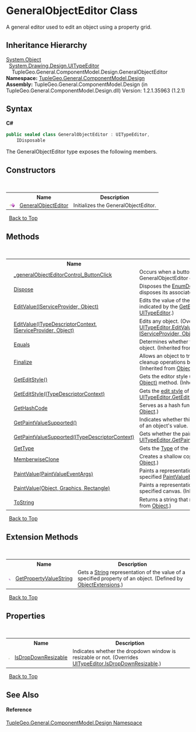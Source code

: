 # GeneralObjectEditor Class
 

A general editor used to edit an object using a property grid.


## Inheritance Hierarchy
<a href="http://msdn2.microsoft.com/en-us/library/e5kfa45b" target="_blank">System.Object</a><br />&nbsp;&nbsp;<a href="http://msdn2.microsoft.com/en-us/library/92s1974b" target="_blank">System.Drawing.Design.UITypeEditor</a><br />&nbsp;&nbsp;&nbsp;&nbsp;TupleGeo.General.ComponentModel.Design.GeneralObjectEditor<br />
**Namespace:**&nbsp;<a href="N_TupleGeo_General_ComponentModel_Design">TupleGeo.General.ComponentModel.Design</a><br />**Assembly:**&nbsp;TupleGeo.General.ComponentModel.Design (in TupleGeo.General.ComponentModel.Design.dll) Version: 1.2.1.35963 (1.2.1)

## Syntax

**C#**<br />
``` C#
public sealed class GeneralObjectEditor : UITypeEditor, 
	IDisposable
```

The GeneralObjectEditor type exposes the following members.


## Constructors
&nbsp;<table><tr><th></th><th>Name</th><th>Description</th></tr><tr><td>![Public method](media/pubmethod.gif "Public method")</td><td><a href="M_TupleGeo_General_ComponentModel_Design_GeneralObjectEditor__ctor">GeneralObjectEditor</a></td><td>
Initializes the GeneralObjectEditor.</td></tr></table>&nbsp;
<a href="#generalobjecteditor-class">Back to Top</a>

## Methods
&nbsp;<table><tr><th></th><th>Name</th><th>Description</th></tr><tr><td>![Private method](media/privmethod.gif "Private method")</td><td><a href="M_TupleGeo_General_ComponentModel_Design_GeneralObjectEditor__generalObjectEditorControl_ButtonClick">_generalObjectEditorControl_ButtonClick</a></td><td>
Occurs when a button has been clicked on the GeneralObjectEditor control.</td></tr><tr><td>![Public method](media/pubmethod.gif "Public method")</td><td><a href="M_TupleGeo_General_ComponentModel_Design_GeneralObjectEditor_Dispose">Dispose</a></td><td>
Disposes the <a href="T_TupleGeo_General_ComponentModel_Design_EnumDescriptionEditor">EnumDescriptionEditor</a> which subsequently disposes its associated <a href="T_TupleGeo_General_ComponentModel_Design_GeneralObjectEditorControl">GeneralObjectEditorControl</a>.</td></tr><tr><td>![Public method](media/pubmethod.gif "Public method")</td><td><a href="http://msdn2.microsoft.com/en-us/library/2z11414w" target="_blank">EditValue(IServiceProvider, Object)</a></td><td>
Edits the value of the specified object using the editor style indicated by the <a href="http://msdn2.microsoft.com/en-us/library/tcy8b8za" target="_blank">GetEditStyle()</a> method.
 (Inherited from <a href="http://msdn2.microsoft.com/en-us/library/92s1974b" target="_blank">UITypeEditor</a>.)</td></tr><tr><td>![Public method](media/pubmethod.gif "Public method")</td><td><a href="M_TupleGeo_General_ComponentModel_Design_GeneralObjectEditor_EditValue">EditValue(ITypeDescriptorContext, IServiceProvider, Object)</a></td><td>
Edits any object.
 (Overrides <a href="http://msdn2.microsoft.com/en-us/library/yezs56kx" target="_blank">UITypeEditor.EditValue(ITypeDescriptorContext, IServiceProvider, Object)</a>.)</td></tr><tr><td>![Public method](media/pubmethod.gif "Public method")</td><td><a href="http://msdn2.microsoft.com/en-us/library/bsc2ak47" target="_blank">Equals</a></td><td>
Determines whether the specified object is equal to the current object.
 (Inherited from <a href="http://msdn2.microsoft.com/en-us/library/e5kfa45b" target="_blank">Object</a>.)</td></tr><tr><td>![Protected method](media/protmethod.gif "Protected method")</td><td><a href="http://msdn2.microsoft.com/en-us/library/4k87zsw7" target="_blank">Finalize</a></td><td>
Allows an object to try to free resources and perform other cleanup operations before it is reclaimed by garbage collection.
 (Inherited from <a href="http://msdn2.microsoft.com/en-us/library/e5kfa45b" target="_blank">Object</a>.)</td></tr><tr><td>![Public method](media/pubmethod.gif "Public method")</td><td><a href="http://msdn2.microsoft.com/en-us/library/tcy8b8za" target="_blank">GetEditStyle()</a></td><td>
Gets the editor style used by the <a href="http://msdn2.microsoft.com/en-us/library/2z11414w" target="_blank">EditValue(IServiceProvider, Object)</a> method.
 (Inherited from <a href="http://msdn2.microsoft.com/en-us/library/92s1974b" target="_blank">UITypeEditor</a>.)</td></tr><tr><td>![Public method](media/pubmethod.gif "Public method")</td><td><a href="M_TupleGeo_General_ComponentModel_Design_GeneralObjectEditor_GetEditStyle">GetEditStyle(ITypeDescriptorContext)</a></td><td>
Gets the <a href="http://msdn2.microsoft.com/en-us/library/2kkzdfww" target="_blank">edit style</a> of the editor window.
 (Overrides <a href="http://msdn2.microsoft.com/en-us/library/xtsths3h" target="_blank">UITypeEditor.GetEditStyle(ITypeDescriptorContext)</a>.)</td></tr><tr><td>![Public method](media/pubmethod.gif "Public method")</td><td><a href="http://msdn2.microsoft.com/en-us/library/zdee4b3y" target="_blank">GetHashCode</a></td><td>
Serves as a hash function for a particular type.
 (Inherited from <a href="http://msdn2.microsoft.com/en-us/library/e5kfa45b" target="_blank">Object</a>.)</td></tr><tr><td>![Public method](media/pubmethod.gif "Public method")</td><td><a href="http://msdn2.microsoft.com/en-us/library/hcc0bt1h" target="_blank">GetPaintValueSupported()</a></td><td>
Indicates whether this editor supports painting a representation of an object's value.
 (Inherited from <a href="http://msdn2.microsoft.com/en-us/library/92s1974b" target="_blank">UITypeEditor</a>.)</td></tr><tr><td>![Public method](media/pubmethod.gif "Public method")</td><td><a href="M_TupleGeo_General_ComponentModel_Design_GeneralObjectEditor_GetPaintValueSupported">GetPaintValueSupported(ITypeDescriptorContext)</a></td><td>
Gets whether the paint value is supported or not.
 (Overrides <a href="http://msdn2.microsoft.com/en-us/library/3h427xby" target="_blank">UITypeEditor.GetPaintValueSupported(ITypeDescriptorContext)</a>.)</td></tr><tr><td>![Public method](media/pubmethod.gif "Public method")</td><td><a href="http://msdn2.microsoft.com/en-us/library/dfwy45w9" target="_blank">GetType</a></td><td>
Gets the <a href="http://msdn2.microsoft.com/en-us/library/42892f65" target="_blank">Type</a> of the current instance.
 (Inherited from <a href="http://msdn2.microsoft.com/en-us/library/e5kfa45b" target="_blank">Object</a>.)</td></tr><tr><td>![Protected method](media/protmethod.gif "Protected method")</td><td><a href="http://msdn2.microsoft.com/en-us/library/57ctke0a" target="_blank">MemberwiseClone</a></td><td>
Creates a shallow copy of the current <a href="http://msdn2.microsoft.com/en-us/library/e5kfa45b" target="_blank">Object</a>.
 (Inherited from <a href="http://msdn2.microsoft.com/en-us/library/e5kfa45b" target="_blank">Object</a>.)</td></tr><tr><td>![Public method](media/pubmethod.gif "Public method")</td><td><a href="http://msdn2.microsoft.com/en-us/library/aahy196s" target="_blank">PaintValue(PaintValueEventArgs)</a></td><td>
Paints a representation of the value of an object using the specified <a href="http://msdn2.microsoft.com/en-us/library/ty527cas" target="_blank">PaintValueEventArgs</a>.
 (Inherited from <a href="http://msdn2.microsoft.com/en-us/library/92s1974b" target="_blank">UITypeEditor</a>.)</td></tr><tr><td>![Public method](media/pubmethod.gif "Public method")</td><td><a href="http://msdn2.microsoft.com/en-us/library/8zxyaast" target="_blank">PaintValue(Object, Graphics, Rectangle)</a></td><td>
Paints a representation of the value of the specified object to the specified canvas.
 (Inherited from <a href="http://msdn2.microsoft.com/en-us/library/92s1974b" target="_blank">UITypeEditor</a>.)</td></tr><tr><td>![Public method](media/pubmethod.gif "Public method")</td><td><a href="http://msdn2.microsoft.com/en-us/library/7bxwbwt2" target="_blank">ToString</a></td><td>
Returns a string that represents the current object.
 (Inherited from <a href="http://msdn2.microsoft.com/en-us/library/e5kfa45b" target="_blank">Object</a>.)</td></tr></table>&nbsp;
<a href="#generalobjecteditor-class">Back to Top</a>

## Extension Methods
&nbsp;<table><tr><th></th><th>Name</th><th>Description</th></tr><tr><td>![Public Extension Method](media/pubextension.gif "Public Extension Method")</td><td><a href="M_TupleGeo_General_ObjectExtensions_GetPropertyValueString">GetPropertyValueString</a></td><td>
Gets a <a href="http://msdn2.microsoft.com/en-us/library/s1wwdcbf" target="_blank">String</a> representation of the value of a specified property of an object.
 (Defined by <a href="T_TupleGeo_General_ObjectExtensions">ObjectExtensions</a>.)</td></tr></table>&nbsp;
<a href="#generalobjecteditor-class">Back to Top</a>

## Properties
&nbsp;<table><tr><th></th><th>Name</th><th>Description</th></tr><tr><td>![Public property](media/pubproperty.gif "Public property")</td><td><a href="P_TupleGeo_General_ComponentModel_Design_GeneralObjectEditor_IsDropDownResizable">IsDropDownResizable</a></td><td>
Indicates whether the dropdown window is resizable or not.
 (Overrides <a href="http://msdn2.microsoft.com/en-us/library/6kks4fhw" target="_blank">UITypeEditor.IsDropDownResizable</a>.)</td></tr></table>&nbsp;
<a href="#generalobjecteditor-class">Back to Top</a>

## See Also


#### Reference
<a href="N_TupleGeo_General_ComponentModel_Design">TupleGeo.General.ComponentModel.Design Namespace</a><br />